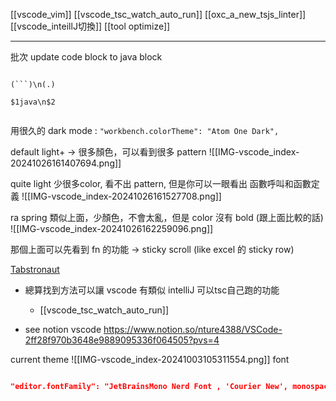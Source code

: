 [[vscode_vim]]
[[vscode_tsc_watch_auto_run]]
[[oxc_a_new_tsjs_linter]]
[[vscode_inteillJ切換]]
[[tool optimize]]

---


批次 update code block to java block
```

(```)\n(.)

$1java\n$2


```





用很久的 dark mode : 
`"workbench.colorTheme": "Atom One Dark",`


default light+ 
-> 很多顏色，可以看到很多 pattern
![[IMG-vscode_index-20241026161407694.png]]


quite light  少很多color, 看不出 pattern, 但是你可以一眼看出 函數呼叫和函數定義
![[IMG-vscode_index-20241026161527708.png]]


ra spring
類似上面，少顏色，不會太亂，但是 color 沒有 bold (跟上面比較的話)
![[IMG-vscode_index-20241026162259096.png]]

那個上面可以先看到 fn 的功能 -> sticky scroll  (like excel 的 sticky row)



[Tabstronaut](https://marketplace.visualstudio.com/items?itemName=jhhtaylor.tabstronaut)






- 總算找到方法可以讓 vscode 有類似 intelliJ 可以tsc自己跑的功能
	- [[vscode_tsc_watch_auto_run]]


- see notion vscode https://www.notion.so/nture4388/VSCode-2ff28f970b3648e9889095336f064505?pvs=4


current theme
![[IMG-vscode_index-20241003105311554.png]]
font
```json

"editor.fontFamily": "JetBrainsMono Nerd Font , 'Courier New', monospace, 細明體",

```
